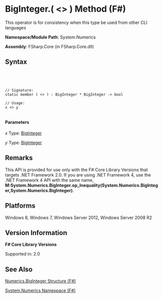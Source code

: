 # BigInteger.( <> ) Method (F#)

This operator is for consistency when this type be used from other CLI languages

**Namespace/Module Path**: System.Numerics

**Assembly**: FSharp.Core (in FSharp.Core.dll)


## Syntax



```




// Signature:
static member ( <> ) : BigInteger * BigInteger -> bool

// Usage:
x <> y


```





#### Parameters
*x*
Type: [BigInteger](http://msdn.microsoft.com/en-us/library/e96b4062-9459-48b2-b558-2138255adefe)


*y*
Type: [BigInteger](http://msdn.microsoft.com/en-us/library/e96b4062-9459-48b2-b558-2138255adefe)




## Remarks
This API is provided for use only with the F# Core Library Versions that targets .NET Framework 2.0. If you are using .NET Framework 4, use the .NET Framework 4 API with the same name, **M:System.Numerics.BigInteger.op_Inequality(System.Numerics.BigInteger,System.Numerics.BigInteger)**.


## Platforms
Windows 8, Windows 7, Windows Server 2012, Windows Server 2008 R2


## Version Information
**F# Core Library Versions**

Supported in: 2.0




## See Also
[Numerics.BigInteger Structure &#40;F&#35;&#41;](Numerics.BigInteger-Structure-%5BFSharp%5D.md)

[System.Numerics Namespace &#40;F&#35;&#41;](System.Numerics-Namespace-%5BFSharp%5D.md)

